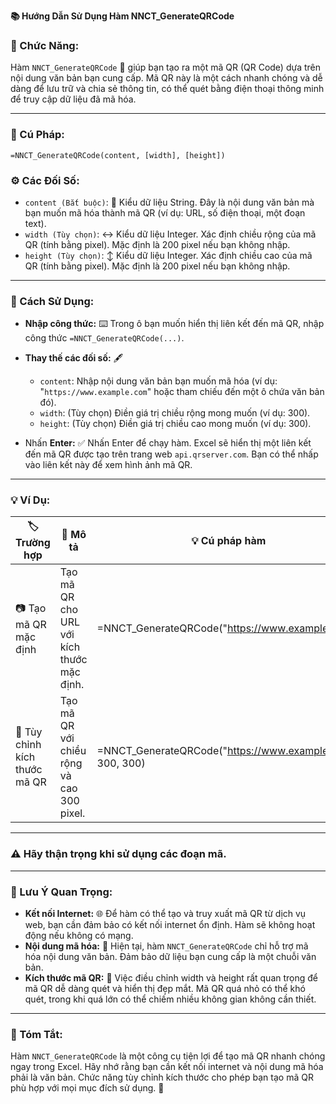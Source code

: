 **📚 Hướng Dẫn Sử Dụng Hàm NNCT_GenerateQRCode**  

### 🌟 Chức Năng:  
Hàm `NNCT_GenerateQRCode` 📸 giúp bạn tạo ra một mã QR (QR Code) dựa trên nội dung văn bản bạn cung cấp. Mã QR này là một cách nhanh chóng và dễ dàng để lưu trữ và chia sẻ thông tin, có thể quét bằng điện thoại thông minh để truy cập dữ liệu đã mã hóa.  

---

### 📝 Cú Pháp:  

`=NNCT_GenerateQRCode(content, [width], [height])`  

### ⚙️ Các Đối Số:  
  - `content (Bắt buộc)`: 🔑 Kiểu dữ liệu String. Đây là nội dung văn bản mà bạn muốn mã hóa thành mã QR (ví dụ: URL, số điện thoại, một đoạn text).  
  - `width (Tùy chọn)`: ↔️ Kiểu dữ liệu Integer. Xác định chiều rộng của mã QR (tính bằng pixel). Mặc định là 200 pixel nếu bạn không nhập.  
  - `height (Tùy chọn)`: ↕️ Kiểu dữ liệu Integer. Xác định chiều cao của mã QR (tính bằng pixel). Mặc định là 200 pixel nếu bạn không nhập.  

---

### 🚀 Cách Sử Dụng:
- **Nhập công thức:** ⌨️ Trong ô bạn muốn hiển thị liên kết đến mã QR, nhập công thức `=NNCT_GenerateQRCode(...)`.

- **Thay thế các đối số:** 🖋️
  - `content`: Nhập nội dung văn bản bạn muốn mã hóa (ví dụ: "`https://www.example.com`" hoặc tham chiếu đến một ô chứa văn bản đó).
  - `width`: (Tùy chọn) Điền giá trị chiều rộng mong muốn (ví dụ: 300).
  - `height`: (Tùy chọn) Điền giá trị chiều cao mong muốn (ví dụ: 300).
- Nhấn **Enter:** ✅ Nhấn Enter để chạy hàm. Excel sẽ hiển thị một liên kết đến mã QR được tạo trên trang web `api.qrserver.com`. Bạn có thể nhấp vào liên kết này để xem hình ảnh mã QR.

---

### 💡 Ví Dụ:  

| 🏷️ Trường hợp                     | 📝 Mô tả                                                         | 💡 Cú pháp hàm                                              | 📊 Kết quả                              |
|----------------------------------|-----------------------------------------------------------------|------------------------------------------------------------|----------------------------------------|
| 📷 Tạo mã QR mặc định            | Tạo mã QR cho URL với kích thước mặc định.                      | =NNCT_GenerateQRCode("https://www.example.com")            | Mã QR kích thước mặc định             |
| 📏 Tùy chỉnh kích thước mã QR     | Tạo mã QR với chiều rộng và cao 300 pixel.                      | =NNCT_GenerateQRCode("https://www.example.com", 300, 300)  | Mã QR kích thước 300x300 pixel        |


---

### ⚠️ Hãy thận trọng khi sử dụng các đoạn mã.

---

### 📌 Lưu Ý Quan Trọng:
- **Kết nối Internet:** 🌐 Để hàm có thể tạo và truy xuất mã QR từ dịch vụ web, bạn cần đảm bảo có kết nối internet ổn định. Hàm sẽ không hoạt động nếu không có mạng.
- **Nội dung mã hóa:** 📄 Hiện tại, hàm `NNCT_GenerateQRCode` chỉ hỗ trợ mã hóa nội dung văn bản. Đảm bảo dữ liệu bạn cung cấp là một chuỗi văn bản.
- **Kích thước mã QR:** 📏 Việc điều chỉnh width và height rất quan trọng để mã QR dễ dàng quét và hiển thị đẹp mắt. Mã QR quá nhỏ có thể khó quét, trong khi quá lớn có thể chiếm nhiều không gian không cần thiết.

---

### 🎯 Tóm Tắt:
Hàm `NNCT_GenerateQRCode` là một công cụ tiện lợi để tạo mã QR nhanh chóng ngay trong Excel. Hãy nhớ rằng bạn cần kết nối internet và nội dung mã hóa phải là văn bản. Chức năng tùy chỉnh kích thước cho phép bạn tạo mã QR phù hợp với mọi mục đích sử dụng. 🌟  
